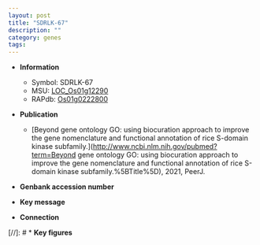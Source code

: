 ```yaml
---
layout: post
title: "SDRLK-67"
description: ""
category: genes
tags: 
---
```


* **Information**  
    + Symbol: SDRLK-67  
    + MSU: [LOC_Os01g12290](http://rice.uga.edu/cgi-bin/ORF_infopage.cgi?orf=LOC_Os01g12290)  
    + RAPdb: [Os01g0222800](https://rapdb.dna.affrc.go.jp/locus/?name=Os01g0222800)  

* **Publication**  
    + [Beyond gene ontology GO: using biocuration approach to improve the gene nomenclature and functional annotation of rice S-domain kinase subfamily.](http://www.ncbi.nlm.nih.gov/pubmed?term=Beyond gene ontology GO: using biocuration approach to improve the gene nomenclature and functional annotation of rice S-domain kinase subfamily.%5BTitle%5D), 2021, PeerJ.

* **Genbank accession number**  

* **Key message**  

* **Connection**  

[//]: # * **Key figures**  


